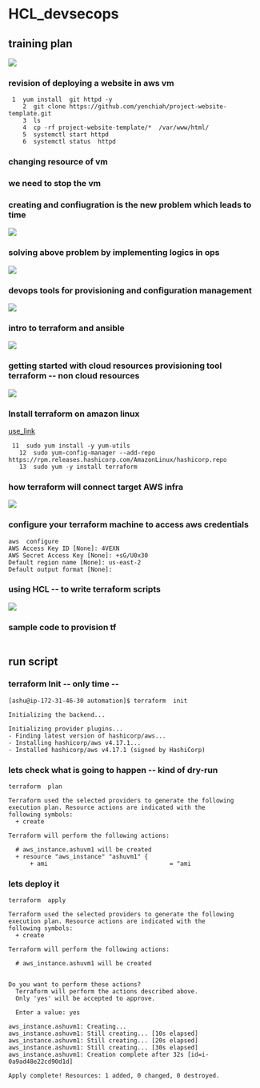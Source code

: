 # HCL_devsecops

## training plan 

<img src="plan.png">

### revision of deploying a website in aws vm 

```
 1  yum install  git httpd -y 
    2  git clone https://github.com/yenchiah/project-website-template.git
    3  ls
    4  cp -rf project-website-template/*  /var/www/html/
    5  systemctl start httpd
    6  systemctl status  httpd
```

### changing resource of vm 

### we need to stop the vm 

### creating and confiugration is the new problem which leads to time 

<img src="prob1.png">

### solving above problem by implementing logics in ops 

<img src="prob2.png">

### devops tools for provisioning and configuration management

<img src="devops.png">

### intro to terraform and ansible 

<img src="devops1.png">

### getting started with cloud resources provisioning tool  terraform -- non cloud resources 

<img src="terraform.png">

### Install terraform on amazon linux 

[use_link](https://learn.hashicorp.com/tutorials/terraform/install-cli)

```
 11  sudo yum install -y yum-utils
   12  sudo yum-config-manager --add-repo https://rpm.releases.hashicorp.com/AmazonLinux/hashicorp.repo
   13  sudo yum -y install terraform
```

### how terraform will connect target AWS infra 

<img src="api.png">

### configure your terraform machine to access aws credentials 

```
aws  configure  
AWS Access Key ID [None]: 4VEXN
AWS Secret Access Key [None]: +sG/U0x30
Default region name [None]: us-east-2
Default output format [None]: 
```

### using HCL -- to write terraform scripts 

<img src="hcl.png">

### sample code to provision tf 

```

```

## run script 

### terraform Init -- only time --

```
[ashu@ip-172-31-46-30 automation]$ terraform  init 

Initializing the backend...

Initializing provider plugins...
- Finding latest version of hashicorp/aws...
- Installing hashicorp/aws v4.17.1...
- Installed hashicorp/aws v4.17.1 (signed by HashiCorp)

```

### lets check what is going to happen -- kind of dry-run 

```
terraform  plan 

Terraform used the selected providers to generate the following execution plan. Resource actions are indicated with the
following symbols:
  + create

Terraform will perform the following actions:

  # aws_instance.ashuvm1 will be created
  + resource "aws_instance" "ashuvm1" {
      + ami                                  = "ami
```

### lets deploy it 

```
terraform  apply 

Terraform used the selected providers to generate the following execution plan. Resource actions are indicated with the
following symbols:
  + create

Terraform will perform the following actions:

  # aws_instance.ashuvm1 will be created
  
  
Do you want to perform these actions?
  Terraform will perform the actions described above.
  Only 'yes' will be accepted to approve.

  Enter a value: yes

aws_instance.ashuvm1: Creating...
aws_instance.ashuvm1: Still creating... [10s elapsed]
aws_instance.ashuvm1: Still creating... [20s elapsed]
aws_instance.ashuvm1: Still creating... [30s elapsed]
aws_instance.ashuvm1: Creation complete after 32s [id=i-0a9ad48e22cd90d1d]

Apply complete! Resources: 1 added, 0 changed, 0 destroyed.
```

